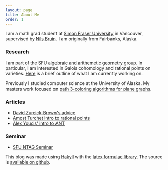 ```yaml
---
layout: page
title: About Me
order: 1
---
```


I am a math grad student at
[Simon Fraser University](http://www.sfu.ca/math.html)
in Vancouver, supervised by
[Nils Bruin](http://www.cecm.sfu.ca/~nbruin/index.shtml).
I am originally from Fairbanks, Alaska.

### Research

I am part of the
SFU [algebraic and arithemetic geometry group](http://www.sfu.ca/math/research/algebraic-and-arithmetic-geometry1.html).
In particular, I am interested in Galois cohomology and rational points on varieties.
[Here](/pages/ms_research.html) is a brief outline of what I am currently
working on.

Previously I studied computer science at the University of Alaska. My
masters work focused on
[path $3$-coloring algorithms for plane graphs](/posts/path_3_coloring_plane_graphs.html).

### Articles

 - [David Zureick-Brown's advice](http://www.mathcs.emory.edu/~dzb/adviceArithmeticGeometry.html)
 - [Amost Turchet intro to rational points](http://sites.math.washington.edu/~aturchet/Index%20Folder/invitation.pdf)
 - [Alex Youcis' intro to ANT](https://ayoucis.wordpress.com/2017/10/02/a-fun-enough-talk/#more-12081)

### Seminar

 - [SFU NTAG Seminar](http://www.sfu.ca/~nilten/teaching/ntag.html)

This blog was made using [Hakyll](https://jaspervdj.be/hakyll/) with the
[latex formulae library](https://github.com/liamoc/latex-formulae). The source
is [available on github](https://github.com/permutationlock/hakyll_blog).
